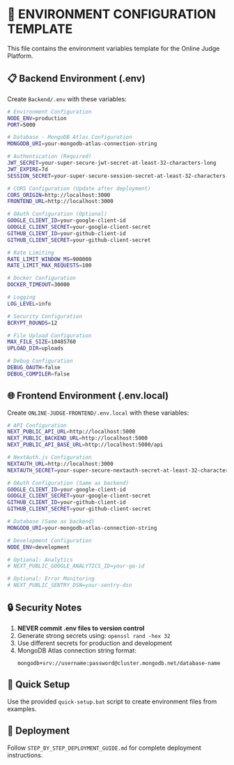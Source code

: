 # 🔐 ENVIRONMENT CONFIGURATION TEMPLATE

This file contains the environment variables template for the Online Judge Platform.

## 📋 Backend Environment (.env)

Create `Backend/.env` with these variables:

```bash
# Environment Configuration
NODE_ENV=production
PORT=5000

# Database - MongoDB Atlas Configuration
MONGODB_URI=your-mongodb-atlas-connection-string

# Authentication (Required)
JWT_SECRET=your-super-secure-jwt-secret-at-least-32-characters-long
JWT_EXPIRE=7d
SESSION_SECRET=your-super-secure-session-secret-at-least-32-characters-long

# CORS Configuration (Update after deployment)
CORS_ORIGIN=http://localhost:3000
FRONTEND_URL=http://localhost:3000

# OAuth Configuration (Optional)
GOOGLE_CLIENT_ID=your-google-client-id
GOOGLE_CLIENT_SECRET=your-google-client-secret
GITHUB_CLIENT_ID=your-github-client-id
GITHUB_CLIENT_SECRET=your-github-client-secret

# Rate Limiting
RATE_LIMIT_WINDOW_MS=900000
RATE_LIMIT_MAX_REQUESTS=100

# Docker Configuration
DOCKER_TIMEOUT=30000

# Logging
LOG_LEVEL=info

# Security Configuration
BCRYPT_ROUNDS=12

# File Upload Configuration
MAX_FILE_SIZE=10485760
UPLOAD_DIR=uploads

# Debug Configuration
DEBUG_OAUTH=false
DEBUG_COMPILER=false
```

## 🌐 Frontend Environment (.env.local)

Create `ONLINE-JUDGE-FRONTEND/.env.local` with these variables:

```bash
# API Configuration
NEXT_PUBLIC_API_URL=http://localhost:5000
NEXT_PUBLIC_BACKEND_URL=http://localhost:5000
NEXT_PUBLIC_API_BASE_URL=http://localhost:5000/api

# NextAuth.js Configuration
NEXTAUTH_URL=http://localhost:3000
NEXTAUTH_SECRET=your-super-secure-nextauth-secret-at-least-32-characters-long

# OAuth Configuration (Same as backend)
GOOGLE_CLIENT_ID=your-google-client-id
GOOGLE_CLIENT_SECRET=your-google-client-secret
GITHUB_CLIENT_ID=your-github-client-id
GITHUB_CLIENT_SECRET=your-github-client-secret

# Database (Same as backend)
MONGODB_URI=your-mongodb-atlas-connection-string

# Development Configuration
NODE_ENV=development

# Optional: Analytics
# NEXT_PUBLIC_GOOGLE_ANALYTICS_ID=your-ga-id

# Optional: Error Monitoring
# NEXT_PUBLIC_SENTRY_DSN=your-sentry-dsn
```

## 🔒 Security Notes

1. **NEVER commit .env files to version control**
2. Generate strong secrets using: `openssl rand -hex 32`
3. Use different secrets for production and development
4. MongoDB Atlas connection string format:
   ```
   mongodb+srv://username:password@cluster.mongodb.net/database-name
   ```

## 🚀 Quick Setup

Use the provided `quick-setup.bat` script to create environment files from examples.

## 📖 Deployment

Follow `STEP_BY_STEP_DEPLOYMENT_GUIDE.md` for complete deployment instructions.
